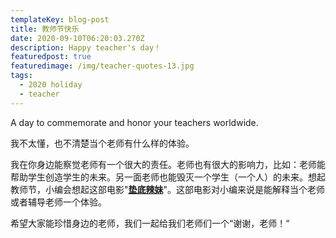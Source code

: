 ```yaml
---
templateKey: blog-post
title: 教师节快乐
date: 2020-09-10T06:20:03.270Z
description: Happy teacher's day！
featuredpost: true
featuredimage: /img/teacher-quotes-13.jpg
tags:
  - 2020 holiday
  - teacher
---
```

A day to commemorate and honor your teachers worldwide.

我不太懂，也不清楚当个老师有什么样的体验。

我在你身边能察觉老师有一个很大的责任。老师也有很大的影响力，比如：老师能帮助学生创造学生的未来。另一面老师也能毁灭一个学生（一个人）的未来。想起教师节，小编会想起这部电影"**[垫底辣妹](https://movie.douban.com/subject/26259677/?tag=%E6%97%A5%E6%9C%AC&from=gaia_video)**"。这部电影对小编来说是能解释当个老师或者辅导老师一个体验。

希望大家能珍惜身边的老师，我们一起给我们老师们一个“谢谢，老师！“